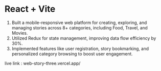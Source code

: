 # React + Vite

1. Built a mobile-responsive web platform for creating, exploring, and managing stories across 8+ categories, including Food, Travel, and Movies. 
2. Utilized Redux for state management, improving data flow efficiency by 30%.
3. Implemented features like user registration, story bookmarking, and personalized category browsing to boost user engagement.

live link :    web-story-three.vercel.app/

